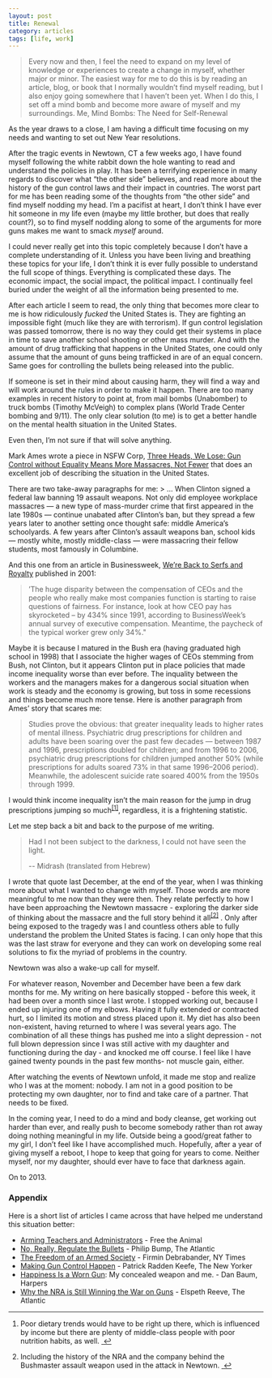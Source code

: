 ```yaml
---
layout: post
title: Renewal
category: articles
tags: [life, work]
---
```


> Every now and then, I feel the need to expand on my level of knowledge or experiences to create a change in myself, whether major or minor. The easiest way for me to do this is by reading an article, blog, or book that I normally wouldn’t find myself reading, but I also enjoy going somewhere that I haven’t been yet. When I do this, I set off a mind bomb and become more aware of myself and my surroundings.
> Me, Mind Bombs: The Need for Self-Renewal

As the year draws to a close, I am having a difficult time focusing on my needs and wanting to set out New Year resolutions.
<p>
After the tragic events in Newtown, CT a few weeks ago, I have found myself following the white rabbit down the hole wanting to read and understand the policies in play. It has been a terrifying experience in many regards to discover what “the other side” believes, and read more about the history of the gun control laws and their impact in countries. The worst part for me has been reading some of the thoughts from “the other side” and find myself nodding my head. I’m a pacifist at heart, I don’t think I have ever hit someone in my life even (maybe my little brother, but does that really count?), so to find myself nodding along to some of the arguments for more guns makes me want to smack <em>myself</em> around.
<p>
I could never really get into this topic completely because I don’t have a complete understanding of it. Unless you have been living and breathing these topics for your life, I don’t think it is ever fully possible to understand the full scope of things. Everything is complicated these days. The economic impact, the social impact, the political impact. I continually feel buried under the weight of all the information being presented to me.
<p>
After each article I seem to read, the only thing that becomes more clear to me is how ridiculously <em>fucked</em> the United States is. They are fighting an impossible fight (much like they are with terrorism). If gun control legislation was passed tomorrow, there is no way they could get their systems in place in time to save another school shooting or other mass murder. And with the amount of drug trafficking that happens in the United States, one could only assume that the amount of guns being trafficked in are of an equal concern. Same goes for controlling the bullets being released into the public.
<p>
If someone is set in their mind about causing harm, they will find a way and will work around the rules in order to make it happen. There are too many examples in recent history to point at, from mail bombs (Unabomber) to truck bombs (Timothy McVeigh) to complex plans (World Trade Center bombing and 9/11). The only clear solution (to me) is to get a better handle on the mental health situation in the United States.
<p>
Even then, I’m not sure if that will solve anything.
<p>
Mark Ames wrote a piece in NSFW Corp, <a title="Three Heads, We Lose | NSFW Corp" href="http://www.nsfwcorp.com/dispatch/three-heads-we-lose">Three Heads, We Lose: Gun Control without Equality Means More Massacres, Not Fewer</a> that does an excellent job of describing the situation in the United States.
<p>
There are two take-away paragraphs for me:
> … When Clinton signed a federal law banning 19 assault weapons. Not only did employee workplace massacres — a new type of mass-murder crime that first appeared in the late 1980s — continue unabated after Clinton’s ban, but they spread a few years later to another setting once thought safe: middle America’s schoolyards. A few years after Clinton’s assault weapons ban, school kids — mostly white, mostly middle-class — were massacring their fellow students, most famously in Columbine.

And this one from an article in Businessweek, <a title="We're Back to Serfs and Royalty | Businessweek" href="http://www.businessweek.com/stories/2001-04-08/were-back-to-serfs-and-royalty">We’re Back to Serfs and Royalty</a> published in 2001:

> ’The huge disparity between the compensation of CEOs and the people who really make most companies function is starting to raise questions of fairness. For instance, look at how CEO pay has skyrocketed – by 434% since 1991, according to BusinessWeek’s annual survey of executive compensation. Meantime, the paycheck of the typical worker grew only 34%."

Maybe it is because I matured in the Bush era (having graduated high school in 1998) that I associate the higher wages of CEOs stemming from Bush, not Clinton, but it appears Clinton put in place policies that made income inequality worse than ever before. The inquality between the workers and the managers makes for a dangerous social situation when work is steady and the economy is growing, but toss in some recessions and things become much more tense. Here is another paragraph from Ames’ story that scares me:

> Studies prove the obvious: that greater inequality leads to higher rates of mental illness. Psychiatric drug prescriptions for children and adults have been soaring over the past few decades — between 1987 and 1996, prescriptions doubled for children; and from 1996 to 2006, psychiatric drug prescriptions for children jumped another 50% (while prescriptions for adults soared 73% in that same 1996–2006 period). Meanwhile, the adolescent suicide rate soared 400% from the 1950s through 1999.

I would think income inequality isn’t the main reason for the jump in drug prescriptions jumping so much<sup><a href="#fn:1" id="fnref:1" title="see footnote" class="footnote">[1]</a></sup>, regardless, it is a frightening statistic.
<p>
Let me step back a bit and back to the purpose of me writing.

> Had I not been subject to the darkness, I could not have seen the light.
>
> -- Midrash (translated from Hebrew)

I wrote that quote last December, at the end of the year, when I was thinking more about what I wanted to change with myself. Those words are more meaningful to me now than they were then. They relate perfectly to how I have been approaching the Newtown massacre - exploring the darker side of thinking about the massacre and the full story behind it all<sup><a href="#fn:2" id="fnref:2" title="see footnote" class="footnote">[2]</a></sup> . Only after being exposed to the tragedy was I and countless others able to fully understand the problem the United States is facing. I can only hope that this was the last straw for everyone and they can work on developing some real solutions to fix the myriad of problems in the country.
<p>
Newtown was also a wake-up call for myself.
<p>
For whatever reason, November and December have been a few dark months for me. My writing on here basically stopped - before this week, it had been over a month since I last wrote. I stopped working out, because I ended up injuring one of my elbows. Having it fully extended or contracted hurt, so I limited its motion and stress placed upon it. My diet has also been non-existent, having returned to where I was several years ago. The combination of all these things has pushed me into a slight depression - not full blown depression since I was still active with my daughter and functioning during the day - and knocked me off course. I feel like I have gained twenty pounds in the past few months- not muscle gain, either.
<p>
After watching the events of Newtown unfold, it made me stop and realize who I was at the moment: nobody. I am not in a good position to be protecting my own daughter, nor to find and take care of a partner. That needs to be fixed.
<p>
In the coming year, I need to do a mind and body cleanse, get working out harder than ever, and really push to become somebody rather than rot away doing nothing meaningful in my life. Outside being a good/great father to my girl, I don’t feel like I have accomplished much. Hopefully, after a year of giving myself a reboot, I hope to keep that going for years to come. Neither myself, nor my daughter, should ever have to face that darkness again.
<p>
On to 2013.
<h3 id="appendix">Appendix</h3>
Here is a short list of articles I came across that have helped me understand this situation better:
<ul>
	<li><a title="Arming Teachers and Administrators in ''Gun Free Zones'" href="http://freetheanimal.com/2012/12/arming-teachers-and-administrators-in-gun-free-zones-already-a-reality.html"> Arming Teachers and Administrators</a> - Free the Animal</li>
	<li><a title="No, really, regulate the bullets | The Atlantic" href="http://www.theatlantic.com/technology/archive/2012/12/no-really-regulate-the-bullets/266332/">No, Really, Regulate the Bullets</a> - Philip Bump, The Atlantic</li>
	<li><a title="The Freedom of an Armed Society" href="http://opinionator.blogs.nytimes.com/2012/12/16/the-freedom-of-an-armed-society/">The Freedom of an Armed Society</a> - Firmin Debrabander, NY Times</li>
	<li><a title="Making Gun Control Happen" href="http://www.newyorker.com/online/blogs/newsdesk/2012/12/making-gun-control-happen.html">Making Gun Control Happen</a> - Patrick Radden Keefe, The New Yorker</li>
	<li><a title="Happiness is a Worn Gun" href="http://harpers.org/archive/2010/08/happiness-is-a-worn-gun/?single=1">Happiness Is a Worn Gun</a>: My concealed weapon and me. - Dan Baum, Harpers</li>
	<li><a title="Why the NRA is Still Winning the War on Guns" href="http://www.theatlanticwire.com/national/2012/12/nra-guns-2012/60008/">Why the NRA is Still Winning the War on Guns</a> - Elspeth Reeve, The Atlantic</li>
</ul>
<div class="footnotes">

<hr />

<ol>
	<li id="fn:1">Poor dietary trends would have to be right up there, which is influenced by income but there are plenty of middle-class people with poor nutrition habits, as well. <a href="#fnref:1" title="return to article" class="reversefootnote"> ↩</a></p>
	<li id="fn:2">Including the history of the NRA and the company behind the Bushmaster assault weapon used in the attack in Newtown. <a href="#fnref:2" title="return to article" class="reversefootnote"> ↩</a></p>
</ol>

</div>